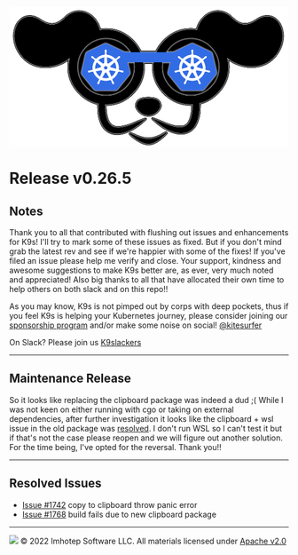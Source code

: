 <img src="https://raw.githubusercontent.com/derailed/k9s/master/assets/k9s.png" align="center" width="800" height="auto"/>

# Release v0.26.5

## Notes

Thank you to all that contributed with flushing out issues and enhancements for K9s! I'll try to mark some of these issues as fixed. But if you don't mind grab the latest rev and see if we're happier with some of the fixes! If you've filed an issue please help me verify and close. Your support, kindness and awesome suggestions to make K9s better are, as ever, very much noted and appreciated! Also big thanks to all that have allocated their own time to help others on both slack and on this repo!!

As you may know, K9s is not pimped out by corps with deep pockets, thus if you feel K9s is helping your Kubernetes journey, please consider joining our [sponsorship program](https://github.com/sponsors/derailed) and/or make some noise on social! [@kitesurfer](https://twitter.com/kitesurfer)

On Slack? Please join us [K9slackers](https://join.slack.com/t/k9sers/shared_invite/enQtOTA5MDEyNzI5MTU0LWQ1ZGI3MzliYzZhZWEyNzYxYzA3NjE0YTk1YmFmNzViZjIyNzhkZGI0MmJjYzhlNjdlMGJhYzE2ZGU1NjkyNTM)

---

## Maintenance Release

So it looks like replacing the clipboard package was indeed a dud ;(
While I was not keen on either running with cgo or taking on external dependencies, after further investigation it looks like the clipboard + wsl issue in the old package was [resolved](https://github.com/atotto/clipboard/pull/42). I don't run WSL so I can't test it but if that's not the case please reopen and we will figure out another solution. For the time being, I've opted for the reversal.
Thank you!!

---

## Resolved Issues

* [Issue #1742](https://github.com/derailed/k9s/issues/1770) copy to clipboard throw panic error
* [Issue #1768](https://github.com/derailed/k9s/issues/1768) build fails due to new clipboard package

---

<img src="https://raw.githubusercontent.com/derailed/k9s/master/assets/imhotep_logo.png" width="32" height="auto"/> © 2022 Imhotep Software LLC. All materials licensed under [Apache v2.0](http://www.apache.org/licenses/LICENSE-2.0)
